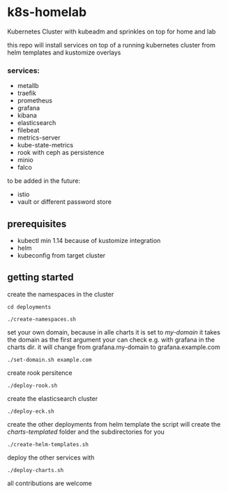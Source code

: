 # k8s-homelab
Kubernetes Cluster with kubeadm and sprinkles on top for home and lab

this repo will install services on top of a running kubernetes cluster from helm templates and kustomize overlays

### services:
- metallb
- traefik
- prometheus
- grafana
- kibana
- elasticsearch
- filebeat
- metrics-server
- kube-state-metrics
- rook with ceph as persistence
- minio
- falco

to be added in the future:
- istio
- vault or different password store

## prerequisites
- kubectl min 1.14 because of kustomize integration
- helm
- kubeconfig from target cluster

## getting started

create the namespaces in the cluster

`cd deployments`

`./create-namespaces.sh`

set your own domain, because in alle charts it is set to *my-domain*
it takes the domain as the first argument
your can check e.g. with grafana in the charts dir.
it will change from grafana.my-domain to grafana.example.com

`./set-domain.sh example.com`

create rook persitence

`./deploy-rook.sh`

create the elasticsearch cluster

`./deploy-eck.sh`

create the other deployments from helm template
the script will create the *charts-templated* folder and the subdirectories for you

`./create-helm-templates.sh`

deploy the other services with

`./deploy-charts.sh`


all contributions are welcome